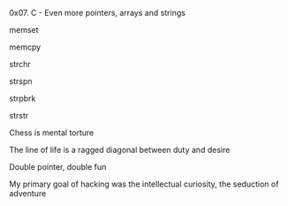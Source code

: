 0x07. C - Even more pointers, arrays and strings

memset

memcpy

strchr

strspn

strpbrk

strstr

Chess is mental torture

The line of life is a ragged diagonal between duty and desire

Double pointer, double fun

My primary goal of hacking was the intellectual curiosity, the seduction of adventure
